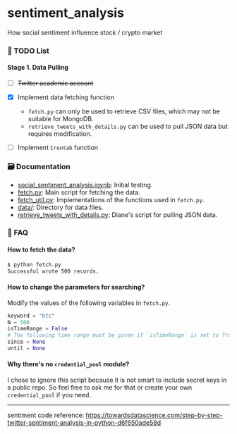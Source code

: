 # sentiment_analysis
How social sentiment influence stock / crypto market

### 📄 TODO List

#### Stage 1. Data Pulling

- [ ] ~~Twitter academic account~~ 
- [x] Implement data fetching function
  - `fetch.py` can only be used to retrieve CSV files, which may not be suitable for MongoDB.
  - `retrieve_tweets_with_details.py` can be used to pull JSON data but requires modification.
- [ ] Implement `Crontab` function


### 🗃 Documentation

* [social_sentiment_analysis.ipynb](https://github.com/summerzhang423/sentiment_analysis/blob/main/social_sentiment_analysis.ipynb): Initial testing.
* [fetch.py](https://github.com/summerzhang423/sentiment_analysis/blob/main/fetch.py): Main script for fetching the data.
* [fetch_util.py](https://github.com/summerzhang423/sentiment_analysis/blob/main/fetch_util.py): Implementations of the functions used in `fetch.py`.
* [data/](https://github.com/summerzhang423/sentiment_analysis/tree/main/data): Directory for data files.
* [retrieve_tweets_with_details.py](https://github.com/summerzhang423/sentiment_analysis/blob/main/retrieve_tweets_with_details.py): Diane's script for pulling JSON data.

### 🚀 FAQ

#### How to fetch the data?

```bash
$ python fetch.py 
Successful wrote 500 records.
```

#### How to change the parameters for searching?

Modify the values of the following variables in `fetch.py`.

```python
keyword = "btc"
N = 500
isTimeRange = False
# The following time range must be given if `isTimeRange` is set to True
since = None
until = None
```

#### Why there's no `credential_pool` module?

I chose to ignore this script because it is not smart to include secret keys in a public repo. So feel free to ask me for that or create your own `credential_pool` if you need.

-------------
sentiment code reference: https://towardsdatascience.com/step-by-step-twitter-sentiment-analysis-in-python-d6f650ade58d

